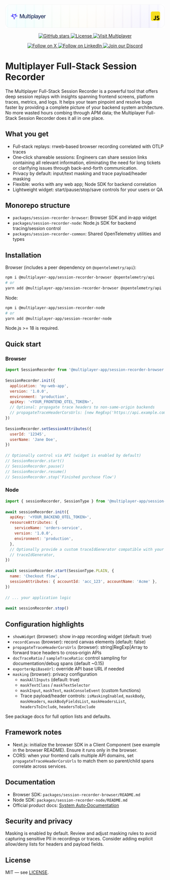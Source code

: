 ![Description](.github/header-js.png)

<div align="center">
<a href="https://github.com/multiplayer-app/multiplayer-session-recorder-javascript">
  <img src="https://img.shields.io/github/stars/multiplayer-app/multiplayer-session-recorder-javascript.svg?style=social&label=Star&maxAge=2592000" alt="GitHub stars">
</a>
  <a href="https://github.com/multiplayer-app/multiplayer-session-recorder-javascript/blob/main/LICENSE">
    <img src="https://img.shields.io/github/license/multiplayer-app/multiplayer-session-recorder-javascript" alt="License">
  </a>
  <a href="https://multiplayer.app">
    <img src="https://img.shields.io/badge/Visit-multiplayer.app-blue" alt="Visit Multiplayer">
  </a>
  
</div>
<div>
  <p align="center">
    <a href="https://x.com/trymultiplayer">
      <img src="https://img.shields.io/badge/Follow%20on%20X-000000?style=for-the-badge&logo=x&logoColor=white" alt="Follow on X" />
    </a>
    <a href="https://www.linkedin.com/company/multiplayer-app/">
      <img src="https://img.shields.io/badge/Follow%20on%20LinkedIn-0077B5?style=for-the-badge&logo=linkedin&logoColor=white" alt="Follow on LinkedIn" />
    </a>
    <a href="https://discord.com/invite/q9K3mDzfrx">
      <img src="https://img.shields.io/badge/Join%20our%20Discord-5865F2?style=for-the-badge&logo=discord&logoColor=white" alt="Join our Discord" />
    </a>
  </p>
</div>

# Multiplayer Full-Stack Session Recorder

The Multiplayer Full-Stack Session Recorder is a powerful tool that offers deep session replays with insights spanning frontend screens, platform traces, metrics, and logs. It helps your team pinpoint and resolve bugs faster by providing a complete picture of your backend system architecture. No more wasted hours combing through APM data; the Multiplayer Full-Stack Session Recorder does it all in one place.

## What you get

- Full‑stack replays: rrweb‑based browser recording correlated with OTLP traces
- One‑click shareable sessions: Engineers can share session links containing all relevant information, eliminating the need for long tickets or clarifying issues through back-and-forth communication.
- Privacy by default: input/text masking and trace payload/header masking
- Flexible: works with any web app; Node SDK for backend correlation
- Lightweight widget: start/pause/stop/save controls for your users or QA

## Monorepo structure

- `packages/session-recorder-browser`: Browser SDK and in‑app widget
- `packages/session-recorder-node`: Node.js SDK for backend tracing/session control
- `packages/session-recorder-common`: Shared OpenTelemetry utilities and types

## Installation

Browser (includes a peer dependency on `@opentelemetry/api`):

```bash
npm i @multiplayer-app/session-recorder-browser @opentelemetry/api
# or
yarn add @multiplayer-app/session-recorder-browser @opentelemetry/api
```

Node:

```bash
npm i @multiplayer-app/session-recorder-node
# or
yarn add @multiplayer-app/session-recorder-node
```

Node.js >= 18 is required.

## Quick start

### Browser

```javascript
import SessionRecorder from '@multiplayer-app/session-recorder-browser'

SessionRecorder.init({
  application: 'my-web-app',
  version: '1.0.0',
  environment: 'production',
  apiKey: '<YOUR_FRONTEND_OTEL_TOKEN>',
  // Optional: propagate trace headers to non‑same‑origin backends
  // propagateTraceHeaderCorsUrls: [new RegExp('https://api.example.com', 'i')],
})

SessionRecorder.setSessionAttributes({
  userId: '12345',
  userName: 'Jane Doe',
})

// Optionally control via API (widget is enabled by default)
// SessionRecorder.start()
// SessionRecorder.pause()
// SessionRecorder.resume()
// SessionRecorder.stop('Finished purchase flow')
```

### Node

```javascript
import { sessionRecorder, SessionType } from '@multiplayer-app/session-recorder-node'

await sessionRecorder.init({
  apiKey: '<YOUR_BACKEND_OTEL_TOKEN>',
  resourceAttributes: {
    serviceName: 'orders-service',
    version: '1.0.0',
    environment: 'production',
  },
  // Optionally provide a custom traceIdGenerator compatible with your OTel setup
  // traceIdGenerator,
})

await sessionRecorder.start(SessionType.PLAIN, {
  name: 'Checkout flow',
  sessionAttributes: { accountId: 'acc_123', accountName: 'Acme' },
})

// ... your application logic

await sessionRecorder.stop()
```

## Configuration highlights

- `showWidget` (browser): show in‑app recording widget (default: true)
- `recordCanvas` (browser): record canvas elements (default: false)
- `propagateTraceHeaderCorsUrls` (browser): string|RegExp|Array to forward trace headers to cross‑origin APIs
- `docTraceRatio` / `sampleTraceRatio`: control sampling for documentation/debug spans (default ~0.15)
- `exporterApiBaseUrl`: override API base URL if needed
- `masking` (browser): privacy configuration
    - `maskAllInputs` (default: true)
    - `maskTextClass` / `maskTextSelector`
    - `maskInput`, `maskText`, `maskConsoleEvent` (custom functions)
    - Trace payload/header controls: `isMaskingEnabled`, `maskBody`, `maskHeaders`, `maskBodyFieldsList`, `maskHeadersList`, `headersToInclude`, `headersToExclude`

See package docs for full option lists and defaults.

## Framework notes

- Next.js: initialize the browser SDK in a Client Component (see example in the browser README). Ensure it runs only in the browser.
- CORS: when your frontend calls multiple API domains, set `propagateTraceHeaderCorsUrls` to match them so parent/child spans correlate across services.

## Documentation

- Browser SDK: `packages/session-recorder-browser/README.md`
- Node SDK: `packages/session-recorder-node/README.md`
- Official product docs: [System Auto‑Documentation](https://www.multiplayer.app/docs/features/system-auto-documentation/)

## Security and privacy

Masking is enabled by default. Review and adjust masking rules to avoid capturing sensitive PII in recordings or traces. Consider adding explicit allow/deny lists for headers and payload fields.

## License

MIT — see [LICENSE](https://github.com/multiplayer-app/multiplayer-session-recorder-javascript/blob/main/LICENSE).
